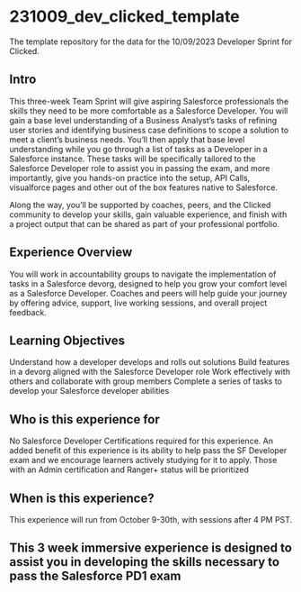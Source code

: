 # 231009_dev_clicked_template

The template repository for the data for the 10/09/2023 Developer Sprint for Clicked.

## Intro

This three-week Team Sprint will give aspiring Salesforce professionals the skills they need to be more comfortable as a Salesforce Developer. You will gain a base level understanding of a Business Analyst’s tasks of refining user stories and identifying business case definitions to scope a solution to meet a client’s business needs. You’ll then apply that base level understanding while you go through a list of tasks as a Developer in a Salesforce instance. These tasks will be specifically tailored to the Salesforce Developer role to assist you in passing the exam, and more importantly, give you hands-on practice into the setup, API Calls, visualforce pages and other out of the box features native to Salesforce.

Along the way, you’ll be supported by coaches, peers, and the Clicked community to develop your skills, gain valuable experience, and finish with a project output that can be shared as part of your professional portfolio.

## Experience Overview

You will work in accountability groups to navigate the implementation of tasks in a Salesforce devorg, designed to help you grow your comfort level as a Salesforce Developer. Coaches and peers will help guide your journey by offering advice, support, live working sessions, and overall project feedback.

## Learning Objectives

Understand how a developer develops and rolls out solutions Build features in a devorg aligned with the Salesforce Developer role Work effectively with others and collaborate with group members Complete a series of tasks to develop your Salesforce developer abilities

## Who is this experience for

No Salesforce Developer Certifications required for this experience. An added benefit of this experience is its ability to help pass the SF Developer exam and we encourage learners actively studying for it to apply. Those with an Admin certification and Ranger+ status will be prioritized

## When is this experience?

This experience will run from October 9-30th, with sessions after 4 PM PST.

## This 3 week immersive experience is designed to assist you in developing the skills necessary to pass the Salesforce PD1 exam
